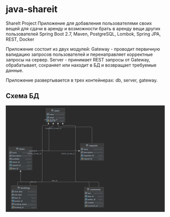 # java-shareit
ShareIt Project
Приложение для добавления пользователями своих вещей для сдачи в аренду и возможности брать в аренду вещи других пользователей
Spring Boot 2.7, Maven, PostgreSQL, Lombok, Spring JPA, REST, Docker

Приложение состоит из двух модулей:
Gateway - проводит первичную валидацию запросов пользователей и перенаправляет корректные запросы на сервер.
Server - принимает REST запросы от Gateway, обрабатывает, сохраняет или находит в БД и возвращает требуемые данные.

Приложение развертывается в трех контейнерах: db, server, gateway.


## Схема БД 

![plot](server/src/main/resources/bookings.png)

